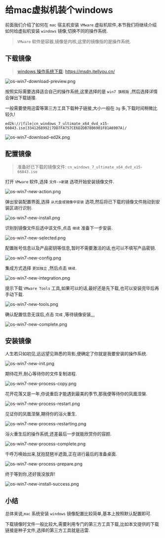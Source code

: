 # 给mac虚拟机装个windows

前面我们介绍了如何在 `mac` 宿主机安装 `VMware` 虚拟机软件,本节我们将继续介绍如何给虚拟机安装 `windows` 镜像,切换不同的操作系统.

> `VMware` 软件是容器,镜像是内核,这里的镜像指的是操作系统.

## 下载镜像

> [windows 操作系统下载](https://msdn.itellyou.cn/): https://msdn.itellyou.cn/

![os-win7-download-preview.png](./images/os-win7-download-preview.png)

按照实际需要选择适合自己的操作系统,这里选择的是 `win7 旗舰版` ,然后选择详情会弹出下载链接.

一般需要使用迅雷等第三方工具下载种子链接,大小一般在 `3g` 多,下载时间稍微比较久!

```
ed2k://|file|cn_windows_7_ultimate_x64_dvd_x15-66043.iso|3341268992|7DD7FA757CE6D2DB78B6901F81A6907A|/
```

![os-win7-download-ed2k.png](./images/os-win7-download-ed2k.png)

## 配置镜像

> 准备好已下载的镜像文件: `cn_windows_7_ultimate_x64_dvd_x15-66043.iso` 

打开 `VMware` 软件,选择 `文件->新建` 选项开始安装镜像文件.

![os-win7-new-action.png](./images/os-win7-new-action.png)

弹出安装配置界面,选择 `从光盘或镜像中安装` 选项,然后将已下载的镜像文件拖动到安装区进行识别.

![os-win7-new-install.png](./images/os-win7-new-install.png)

识别到镜像文件后选中该文件,点击 `继续` 准备下一步安装.

![os-win7-new-selected.png](./images/os-win7-new-selected.png)

配置账号信息以及产品密钥等信息,暂时不需要激活的话,也可以不填写产品密钥.

![os-win7-new-config.png](./images/os-win7-new-config.png)

集成方式选择 `更加独立` ,然后点击 `继续`.

![os-win7-new-integration.png](./images/os-win7-new-integration.png)

提示下载 `VMware Tools` 工具,如果可以的话,最好还是先下载,也可以安装完毕后再手动下载.

![os-win7-new-tools.png](./images/os-win7-new-tools.png)

确认配置信息无误后,点击 `完成` ,等待镜像安装,,,

![os-win7-new-complete.png](./images/os-win7-new-complete.png)

## 安装镜像

人生若只如初见,远远望见熟悉的背影,便确定了你就是我要安装的操作系统.

![os-win7-new-init.png](./images/os-win7-new-init.png)

期待花开,耐心等待你的文件复制进程.

![os-win7-new-process-copy.png](./images/os-win7-new-process-copy.png)

花开花落又是一年,你说重启才能遇到最美的季节,那我便等待你的凤凰涅槃.

![os-win7-new-process-restart.png](./images/os-win7-new-process-restart.png)

见证你的凤凰涅槃,期待你的浴火重生.

![os-win7-new-process-restarting.png](./images/os-win7-new-process-restarting.png)

浴火重生后的操作系统,还差最后一步就能欣赏你的容颜.

![os-win7-new-process-complete.png](./images/os-win7-new-process-complete.png)

千呼万唤始出来,犹抱琵琶半遮面,正在进行最后的准备桌面.

![os-win7-new-process-prepare.png](./images/os-win7-new-process-prepare.png)

终于等到你,还好我没放弃!

![os-win7-new-install-success.png](./images/os-win7-new-install-success.png)

## 小结

总体来说,`mac` 系统安装 `windows` 镜像配置比较简单,基本上按照默认配置即可.

下载镜像时文件一般比较大,需要利用专门的第三方工具下载,比如本文提供的下载链接是种子文件,选择的第三方工具就是迅雷.

